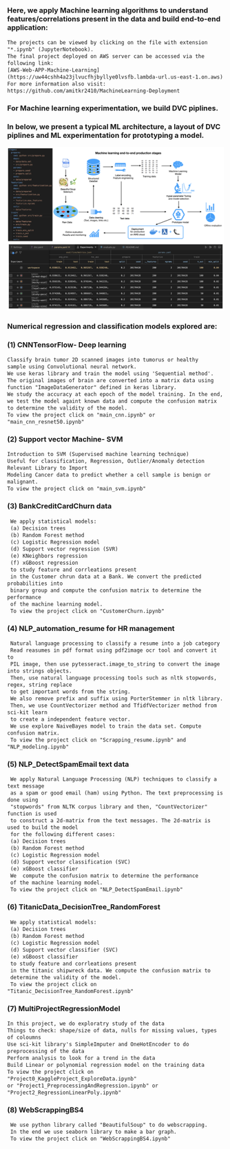 ### Here, we apply Machine learning algorithms to understand features/correlations present in the data and build end-to-end application:
    The projects can be viewed by clicking on the file with extension "*.ipynb" (JupyterNotebook). 
    The final project deployed on AWS server can be accessed via the following link:
    [AWS-Web-APP-Machine-Learning](https://uw44cshh4a23jlvucfhjbyllye0lvsfb.lambda-url.us-east-1.on.aws)
    For more information also visit: 
    https://github.com/amitkr2410/MachineLearning-Deployment

### For Machine learning experimentation, we build DVC piplines. 
### In below, we present a typical ML architecture, a layout of DVC piplines and ML experimentation for prototyping a model.
![alt text](Diagrams-ML-Stages_Merged.png)

### Numerical regression and classification models explored are: 
### (1) CNNTensorFlow- Deep learning 
    Classify brain tumor 2D scanned images into tumorus or healthy 
    sample using Convolutional neural network.
    We use keras library and train the model using 'Sequential method'. 
    The original images of brain are converted into a matrix data using
    function "ImageDataGenerator" defined in keras library. 
    We study the accuracy at each epoch of the model training. In the end, 
    we test the model againt known data and compute the confusion matrix 
    to determine the validity of the model.
    To view the project click on "main_cnn.ipynb" or "main_cnn_resnet50.ipynb" 
    
### (2) Support vector Machine- SVM 
    Introduction to SVM (Supervised machine learning technique) 
    Useful for classification, Regression, Outlier/Anomaly detection 
    Relevant Library to Import 
    Modeling Cancer data to predict whether a cell sample is benign or malignant.
    To view the project click on "main_svm.ipynb"
    
### (3) BankCreditCardChurn data
     We apply statistical models: 
     (a) Decision trees
     (b) Random Forest method
     (c) Logistic Regression model
     (d) Support vector regression (SVR)
     (e) KNeighbors regression
     (f) xGBoost regression
     to study feature and corrleations present 
     in the Customer chrun data at a Bank. We convert the predicted probabilities into
     binary group and compute the confusion matrix to determine the performance
     of the machine learning model.
     To view the project click on "CustomerChurn.ipynb"

### (4) NLP_automation_resume for HR management
     Natural language processing to classify a resume into a job category
     Read reasumes in pdf format using pdf2image ocr tool and convert it to
     PIL image, then use pytesseract.image_to_string to convert the image into strings objects.
     Then, use natural language processing tools such as nltk stopwords, regex, string replace
     to get important words from the string.
     We also remove prefix and suffix using PorterStemmer in nltk library.
     Then, we use CountVectorizer method and TfidfVectorizer method from sci-kit learn
     to create a independent feature vector.
     We use explore NaiveBayes model to train the data set. Compute confusion matrix.
     To view the project click on "Scrapping_resume.ipynb" and "NLP_modeling.ipynb"
     
### (5) NLP_DetectSpamEmail text data
     We apply Natural Language Processing (NLP) techniques to classify a text message 
     as a spam or good email (ham) using Python. The text preprocessing is done using 
     "stopwords" from NLTK corpus library and then, "CountVectorizer" function is used 
     to construct a 2d-matrix from the text messages. The 2d-matrix is used to build the model
     for the following different cases: 
     (a) Decision trees
     (b) Random Forest method
     (c) Logistic Regression model
     (d) Support vector classification (SVC)
     (e) xGBoost classifier
     We  compute the confusion matrix to determine the performance
     of the machine learning model.
     To view the project click on "NLP_DetectSpamEmail.ipynb"
     
### (6) TitanicData_DecisionTree_RandomForest 
     We apply statistical models: 
     (a) Decision trees
     (b) Random Forest method
     (c) Logistic Regression model
     (d) Support vector classifier (SVC)
     (e) xGBoost classifier 
     to study feature and corrleations present 
     in the titanic shipwreck data. We compute the confusion matrix to 
     determine the validity of the model.
     To view the project click on "Titanic_DecisionTree_RandomForest.ipynb"
     
### (7) MultiProjectRegressionModel 
    In this project, we do exploratry study of the data 
    Things to check: shape/size of data, nulls for missing values, types of coloumns 
    Use sci-kit library's SimpleImputer and OneHotEncoder to do preprocessing of the data 
    Perform analysis to look for a trend in the data 
    Build Linear or polynomial regression model on the training data
    To view the project click on "Project0_KaggleProject_ExploreData.ipynb"
    or "Project1_PreprocessingAndRegression.ipynb" or "Project2_RegressionLinearPoly.ipynb"
    
### (8) WebScrappingBS4  
     We use python library called "BeautifulSoup" to do webscrapping. 
     In the end we use seaborn library to make a bar graph.
     To view the project click on "WebScrappingBS4.ipynb"
